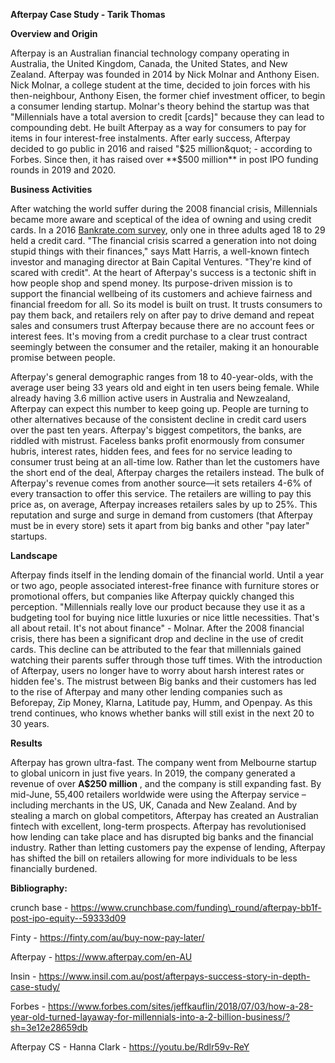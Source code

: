 **Afterpay Case Study - Tarik Thomas**

**Overview and Origin**

Afterpay is an Australian financial technology company operating in Australia, the United Kingdom, Canada, the United States, and New Zealand. Afterpay was founded in 2014 by Nick Molnar and Anthony Eisen. Nick Molnar, a college student at the time, decided to join forces with his then-neighbour, Anthony Eisen, the former chief investment officer, to begin a consumer lending startup. Molnar&#39;s theory behind the startup was that &quot;Millennials have a total aversion to credit [cards]&quot; because they can lead to compounding debt. He built Afterpay as a way for consumers to pay for items in four interest-free instalments. After early success, Afterpay decided to go public in 2016 and raised &quot;$25 million&quot; - according to Forbes. Since then, it has raised over **$500 million** in post IPO funding rounds in 2019 and 2020.

**Business Activities**

After watching the world suffer during the 2008 financial crisis, Millennials became more aware and sceptical of the idea of owning and using credit cards. In a 2016 [Bankrate.com survey](https://www.bankrate.com/finance/consumer-index/money-pulse-0616.aspx), only one in three adults aged 18 to 29 held a credit card. &quot;The financial crisis scarred a generation into not doing stupid things with their finances,&quot; says Matt Harris, a well-known fintech investor and managing director at Bain Capital Ventures. &quot;They&#39;re kind of scared with credit&quot;. At the heart of Afterpay&#39;s success is a tectonic shift in how people shop and spend money. Its purpose-driven mission is to support the financial wellbeing of its customers and achieve fairness and financial freedom for all. So its model is built on trust. It trusts consumers to pay them back, and retailers rely on after pay to drive demand and repeat sales and consumers trust Afterpay because there are no account fees or interest fees. It&#39;s moving from a credit purchase to a clear trust contract seemingly between the consumer and the retailer, making it an honourable promise between people.

Afterpay&#39;s general demographic ranges from 18 to 40-year-olds, with the average user being 33 years old and eight in ten users being female. While already having 3.6 million active users in Australia and Newzealand, Afterpay can expect this number to keep going up. People are turning to other alternatives because of the consistent decline in credit card users over the past ten years. Afterpay&#39;s biggest competitors, the banks, are riddled with mistrust. Faceless banks profit enormously from consumer hubris, interest rates, hidden fees, and fees for no service leading to consumer trust being at an all-time low. Rather than let the customers have the short end of the deal, Afterpay charges the retailers instead. The bulk of Afterpay&#39;s revenue comes from another source—it sets retailers 4-6% of every transaction to offer this service. The retailers are willing to pay this price as, on average, Afterpay increases retailers sales by up to 25%. This reputation and surge and surge in demand from customers (that Afterpay must be in every store) sets it apart from big banks and other &quot;pay later&quot; startups.

**Landscape**

Afterpay finds itself in the lending domain of the financial world. Until a year or two ago, people associated interest-free finance with furniture stores or promotional offers, but companies like Afterpay quickly changed this perception. &quot;Millennials really love our product because they use it as a budgeting tool for buying nice little luxuries or nice little necessities. That&#39;s all about retail. It&#39;s not about finance&quot; - Molnar. After the 2008 financial crisis, there has been a significant drop and decline in the use of credit cards. This decline can be attributed to the fear that millennials gained watching their parents suffer through those tuff times. With the introduction of Afterpay, users no longer have to worry about harsh interest rates or hidden fee&#39;s. The mistrust between Big banks and their customers has led to the rise of Afterpay and many other lending companies such as Beforepay, Zip Money, Klarna, Latitude pay, Humm, and Openpay. As this trend continues, who knows whether banks will still exist in the next 20 to 30 years.

**Results**

Afterpay has grown ultra-fast. The company went from Melbourne startup to global unicorn in just five years. In 2019, the company generated a revenue of over **A$250 million** , and the company is still expanding fast. By mid-June, 55,400 retailers worldwide were using the Afterpay service – including merchants in the US, UK, Canada and New Zealand. And by stealing a march on global competitors, Afterpay has created an Australian fintech with excellent, long-term prospects. Afterpay has revolutionised how lending can take place and has disrupted big banks and the financial industry. Rather than letting customers pay the expense of lending, Afterpay has shifted the bill on retailers allowing for more individuals to be less financially burdened.

**Bibliography:**

crunch base - https://www.crunchbase.com/funding\_round/afterpay-bb1f-post-ipo-equity--59333d09

Finty - https://finty.com/au/buy-now-pay-later/

Afterpay - https://www.afterpay.com/en-AU

Insin - https://www.insil.com.au/post/afterpays-success-story-in-depth-case-study/

Forbes - https://www.forbes.com/sites/jeffkauflin/2018/07/03/how-a-28-year-old-turned-layaway-for-millennials-into-a-2-billion-business/?sh=3e12e28659db

Afterpay CS - Hanna Clark - https://youtu.be/Rdlr59v-ReY